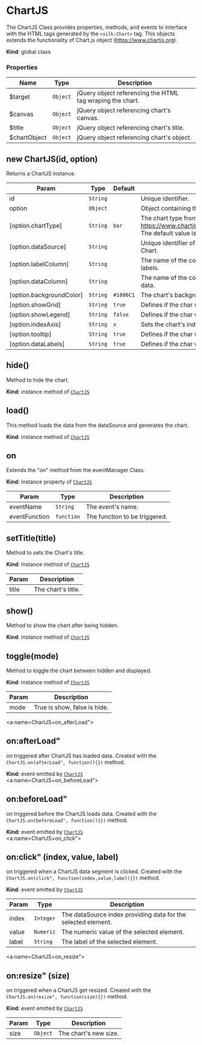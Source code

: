 # ChartJS
The ChartJS Class provides properties, methods, and events to interface with the HTML tags generated by  the ```<silk:Chart>``` tag. This objects extends the functionality of Chart.js object (https://www.chartjs.org).

**Kind**: global class  
### Properties

| Name | Type | Description |
| --- | --- | --- |
| $target | <code>Object</code> | jQuery object referencing the HTML <div> tag wraping the chart. |
| $canvas | <code>Object</code> | jQuery object referencing chart's canvas. |
| $title | <code>Object</code> | jQuery object referencing chart's title. |
| $chartObject | <code>Object</code> | jQuery object referencing chart's object. |



<a name="new_ChartJS_new"></a>

## new ChartJS(id, option)
Returns a ChartJS instance.


| Param | Type | Default | Description |
| --- | --- | --- | --- |
| id | <code>String</code> |  | Unique identifier. |
| option | <code>Object</code> |  | Object containing the configuration. |
| [option.chartType] | <code>String</code> | <code>bar</code> | The chart type from https://www.chartjs.org/docs/latest/charts/area.html. The default value is "bar". |
| [option.dataSource] | <code>String</code> |  | Unique identifier of the dataProvider used to fill the Chart. |
| [option.labelColumn] | <code>String</code> |  | The name of the column which defines the char's labels. |
| [option.dataColumn] | <code>String</code> |  | The name of the column which defines the char's data. |
| [option.backgroundColor] | <code>String</code> | <code>#1886C1</code> | The chart's background color. |
| [option.showGrid] | <code>String</code> | <code>true</code> | Defines if the char will have a grid. |
| [option.showLegend] | <code>String</code> | <code>false</code> | Defines if the char will show the lagend. |
| [option.indexAxis] | <code>String</code> | <code>x</code> | Sets the chart's index axis. |
| [option.tooltip] | <code>String</code> | <code>true</code> | Defines if the char will show the tooltips. |
| [option.dataLabels] | <code>String</code> | <code>true</code> | Defines if the char will show data labels. |

<a name="ChartJS+hide"></a>

## hide()
Method to hide the chart.

**Kind**: instance method of [<code>ChartJS</code>](#ChartJS)  
<a name="ChartJS+load"></a>

## load()
This method loads the data from the dataSource and generates the chart.

**Kind**: instance method of [<code>ChartJS</code>](#ChartJS)  
<a name="ChartJS+on"></a>

## on
Extends the "on" method from the eventManager Class.

**Kind**: instance property of [<code>ChartJS</code>](#ChartJS)  

| Param | Type | Description |
| --- | --- | --- |
| eventName | <code>String</code> | The event's name. |
| eventFunction | <code>function</code> | The function to be triggered. |

<a name="ChartJS+setTitle"></a>

## setTitle(title)
Method to sets the Chart's title.

**Kind**: instance method of [<code>ChartJS</code>](#ChartJS)  

| Param | Description |
| --- | --- |
| title | The chart's title. |

<a name="ChartJS+show"></a>

## show()
Method to show the chart after being hidden.

**Kind**: instance method of [<code>ChartJS</code>](#ChartJS)  
<a name="ChartJS+toggle"></a>

## toggle(mode)
Method to toggle the chart between hidden and displayed.

**Kind**: instance method of [<code>ChartJS</code>](#ChartJS)  

| Param | Description |
| --- | --- |
| mode | True is show, false is hide. |

<a name=ChartJS+on_afterLoad"></a>

## on:afterLoad"
on triggered after ChartJS has loaded data. Created with the ```ChartJS.on(afterLoad", function(){})``` method.

**Kind**: event emitted by [<code>ChartJS</code>](#ChartJS)  
<a name=ChartJS+on_beforeLoad"></a>

## on:beforeLoad"
on triggered before the ChartJS loads data. Created with the ```ChartJS.on(beforeLoad", function(){})``` method.

**Kind**: event emitted by [<code>ChartJS</code>](#ChartJS)  
<a name=ChartJS+on_click"></a>

## on:click" (index, value, label)
on triggered when a ChartJS data segment is clicked. Created with the ```ChartJS.on(click", function(index,value,label){})``` method.

**Kind**: event emitted by [<code>ChartJS</code>](#ChartJS)  

| Param | Type | Description |
| --- | --- | --- |
| index | <code>Integer</code> | The dataSource index providing data for the selected element. |
| value | <code>Numeric</code> | The numeric value of the selected element. |
| label | <code>String</code> | The label of the selected element. |

<a name=ChartJS+on_resize"></a>

## on:resize" (size)
on triggered when a ChartJS get resized. Created with the ```ChartJS.on(resize", function(size){})``` method.

**Kind**: event emitted by [<code>ChartJS</code>](#ChartJS)  

| Param | Type | Description |
| --- | --- | --- |
| size | <code>Object</code> | The chart's new size. |


